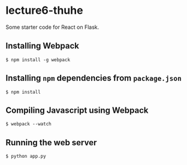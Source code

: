 # lecture6-thuhe

Some starter code for React on Flask.

## Installing Webpack

```$ npm install -g webpack```

## Installing `npm` dependencies from `package.json`

```$ npm install```

## Compiling Javascript using Webpack

```$ webpack --watch```

## Running the web server

```$ python app.py```
